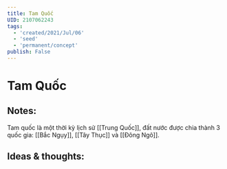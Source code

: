 ```yaml
---
title: Tam Quốc
UID: 2107062243
tags:
  - 'created/2021/Jul/06'
  - 'seed'
  - 'permanent/concept'
publish: False
---
```

# Tam Quốc

## Notes:
Tam quốc là một thời kỳ lịch sử [[Trung Quốc]], đất nước được chia thành 3 quốc gia: [[Bắc Ngụy]], [[Tây Thục]] và [[Đông Ngô]].

## Ideas & thoughts:

